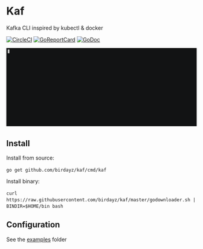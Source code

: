 # Kaf
Kafka CLI inspired by kubectl & docker

[![CircleCI](https://circleci.com/gh/birdayz/kaf.svg?style=svg)](https://circleci.com/gh/birdayz/kaf)
[![GoReportCard](https://goreportcard.com/badge/github.com/birdayz/kaf)](https://goreportcard.com/report/github.com/birdayz/kaf)
[![GoDoc](https://godoc.org/github.com/birdayz/kaf?status.svg)](https://godoc.org/github.com/birdayz/kaf)

![asciicinema](asciicinema.gif)

## Install
Install from source:

```go get github.com/birdayz/kaf/cmd/kaf```

Install binary:

```curl https://raw.githubusercontent.com/birdayz/kaf/master/godownloader.sh | BINDIR=$HOME/bin bash```


## Configuration
See the [examples](examples) folder

